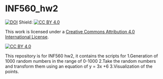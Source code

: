 # INF560_hw2

[![DOI](https://zenodo.org/badge/297318397.svg)](https://zenodo.org/badge/latestdoi/297318397)
Shield: [![CC BY 4.0][cc-by-shield]][cc-by]

This work is licensed under a
[Creative Commons Attribution 4.0 International License][cc-by].

[![CC BY 4.0][cc-by-image]][cc-by]

[cc-by]: http://creativecommons.org/licenses/by/4.0/
[cc-by-image]: https://i.creativecommons.org/l/by/4.0/88x31.png
[cc-by-shield]: https://img.shields.io/badge/License-CC%20BY%204.0-lightgrey.svg

This repository is for INF560 hw2, it contains the scripts for 
1.Generation of 1000 random numbers in the range of 0-1000 
2.Take the random numbers and transform them using an equation of y = 3x +6
3.Visualization of the points.
